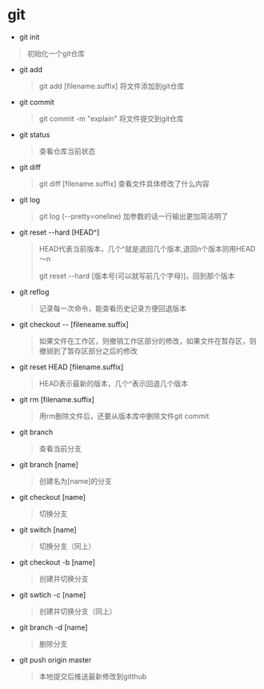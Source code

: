 # git

-  git init 

  > 初始化一个git仓库

- git add

  >git add [filename.suffix] 将文件添加到git仓库

- git commit

  >git commit -m "explain" 将文件提交到git仓库

- git status

  >查看仓库当前状态

- git diff

  >git diff [filename.suffix] 查看文件具体修改了什么内容

- git log

  >git log (--pretty=oneline) 加参数的话一行输出更加简洁明了

- git reset --hard [HEAD^]

  >HEAD代表当前版本，几个^就是退回几个版本,退回n个版本则用HEAD～n
  >
  >git reset --hard [版本号(可以就写前几个字母)]，回到那个版本

- git reflog

  >记录每一次命令，能查看历史记录方便回退版本

- git checkout -- [fileneame.suffix]

  >如果文件在工作区，则撤销工作区部分的修改，如果文件在暂存区，则撤销到了暂存区部分之后的修改

- git reset HEAD [filename.suffix]

  > HEAD表示最新的版本，几个^表示回退几个版本

- git rm [filename.suffix]

  >用rm删除文件后，还要从版本库中删除文件git commit

- git branch

  >查看当前分支

- git branch [name]

  > 创建名为[name]的分支

- git checkout [name]

  > 切换分支

- git switch [name]

  > 切换分支（同上）

- git checkout -b [name]

  > 创建并切换分支

- git swtich -c [name]

  > 创建并切换分支（同上）

- git branch -d [name]

  > 删除分支

- git push origin master

  > 本地提交后推送最新修改到gitthub
